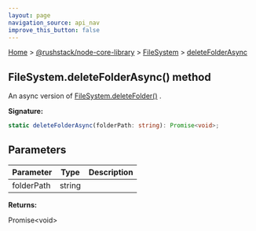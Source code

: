 ```yaml
---
layout: page
navigation_source: api_nav
improve_this_button: false
---
```



[Home](./index.md) &gt; [@rushstack/node-core-library](./node-core-library.md) &gt; [FileSystem](./node-core-library.filesystem.md) &gt; [deleteFolderAsync](./node-core-library.filesystem.deletefolderasync.md)

## FileSystem.deleteFolderAsync() method

An async version of [FileSystem.deleteFolder()](./node-core-library.filesystem.deletefolder.md) .

<b>Signature:</b>

```typescript
static deleteFolderAsync(folderPath: string): Promise<void>;
```

## Parameters

|  Parameter | Type | Description |
|  --- | --- | --- |
|  folderPath | string |  |

<b>Returns:</b>

Promise&lt;void&gt;
